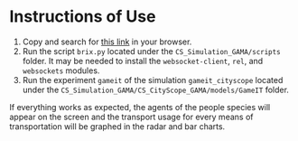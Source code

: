 # Instructions of Use

1. Copy and search for [this link](https://cityscope.media.mit.edu/CS_cityscopeJS/?cityscope=volpe-habm) in your browser.
2. Run the script `brix.py` located under the `CS_Simulation_GAMA/scripts` folder. It may be needed to install the `websocket-client`, `rel`, and `websockets` modules.
3. Run the experiment `gameit` of the simulation `gameit_cityscope` located under the `CS_Simulation_GAMA/CS_CityScope_GAMA/models/GameIT` folder.

If everything works as expected, the agents of the people species will appear on the screen and the transport usage for every means of transportation will be graphed in the radar and bar charts.
